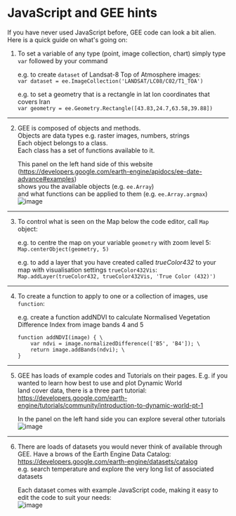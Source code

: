 # JavaScript and GEE hints

If you have never used JavaScript before, GEE code can look a bit alien. Here is a quick guide on what's going on:

1. To set a variable of any type (point, image collection, chart) simply type `var` followed by your command
   
   e.g. to create `dataset` of Landsat-8 Top of Atmosphere images:\
   `var dataset = ee.ImageCollection('LANDSAT/LC08/C02/T1_TOA')`

   e.g. to set a geometry that is a rectangle in lat lon coordinates that covers Iran\
   `var geometry = ee.Geometry.Rectangle([43.83,24.7,63.58,39.88])`
***
2. GEE is composed of objects and methods.\
   Objects are data types e.g. raster images, numbers, strings\
   Each object belongs to a class.\
   Each class has a set of functions available to it.

   This panel on the left hand side of this website (https://developers.google.com/earth-engine/apidocs/ee-date-advance#examples)\
   shows you the available objects (e.g. `ee.Array`)\
   and what functions can be applied to them (e.g. `ee.Array.argmax`)\
   ![image](https://github.com/eejap/GEE_iran/assets/93524485/768d845a-5ce7-4ef1-b367-adf716c3f51b)
***
3. To control what is seen on the Map below the code editor, call `Map` object:
   
   e.g. to centre the map on your variable `geometry` with zoom level 5:\
   `Map.centerObject(geometry, 5)`

   e.g. to add a layer that you have created called *trueColor432* to your map with visualisation settings `trueColor432Vis`:\
   `Map.addLayer(trueColor432, trueColor432Vis, 'True Color (432)')`
***
4. To create a function to apply to one or a collection of images, use `function`:
   
   e.g. create a function addNDVI to calculate Normalised Vegetation Difference Index from image bands 4 and 5

   ```
   function addNDVI(image) { \
       var ndvi = image.normalizedDifference(['B5', 'B4']); \
       return image.addBands(ndvi); \
   }
   ```
***
5. GEE has loads of example codes and Tutorials on their pages. E.g. if you wanted to learn how best to use and plot Dynamic World \
   land cover data, there is a three part tutorial: https://developers.google.com/earth-engine/tutorials/community/introduction-to-dynamic-world-pt-1

   In the panel on the left hand side you can explore several other tutorials
   ![image](https://github.com/eejap/GEE_iran/assets/93524485/f97e3d0c-34a3-42a0-a61c-b9c3124ffc3d)
***
6. There are loads of datasets you would never think of available through GEE. Have a brows of the Earth Engine Data Catalog: \
   https://developers.google.com/earth-engine/datasets/catalog \
   e.g. search temperature and explore the very long list of associated datasets

   Each dataset comes with example JavaScript code, making it easy to edit the code to suit your needs: \
    ![image](https://github.com/eejap/GEE_iran/assets/93524485/72d17533-74a2-449e-a88a-2990261c7cb8)


